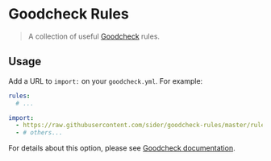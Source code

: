 # Goodcheck Rules

> A collection of useful [Goodcheck](https://github.com/sider/goodcheck) rules.

## Usage

Add a URL to `import:` on your `goodcheck.yml`. For example:

```yaml
rules:
  # ...

import:
  - https://raw.githubusercontent.com/sider/goodcheck-rules/master/rules/typo.yml
  - # others...
```

For details about this option, please see [Goodcheck documentation](https://github.com/sider/goodcheck#importing-rules).
